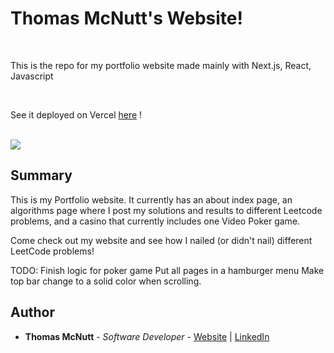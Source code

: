 # Thomas McNutt's Website!

<br>

This is the repo for my portfolio website made mainly with Next.js, React, Javascript

<br>

See it deployed on Vercel [here](https://thomas-mcnutt-website.vercel.app/) !

<br>

<image src="https://github.com/pachown/Thomas-McNutt-Website/blob/main/website/public/WebsiteView.png">

## Summary

This is my Portfolio website. It currently has an about index page, an algorithms page where I post my solutions and results to different Leetcode problems, and a casino that currently includes one Video Poker game.

Come check out my website and see how I nailed (or didn't nail) different LeetCode problems!

TODO: 
Finish logic for poker game
Put all pages in a hamburger menu
Make top bar change to a solid color when scrolling.

## Author

* **Thomas McNutt** - *Software Developer* - [Website](https://thomas-mcnutt-website.vercel.app/) | [LinkedIn](https://www.linkedin.com/in/tom-mcnutt-97526588/)
